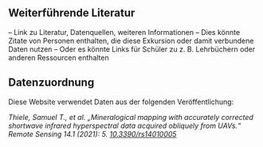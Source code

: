 ## Weiterführende Literatur

– Link zu Literatur, Datenquellen, weiteren Informationen
– Dies könnte Zitate von Personen enthalten, die diese Exkursion oder damit verbundene Daten nutzen
– Oder es könnte Links für Schüler zu z. B. Lehrbüchern oder anderen Ressourcen enthalten

## Datenzuordnung
Diese Website verwendet Daten aus der folgenden Veröffentlichung:

*Thiele, Samuel T., et al. „Mineralogical mapping with accurately corrected shortwave infrared hyperspectral data acquired obliquely from UAVs.“ Remote Sensing 14.1 (2021): 5. [10.3390/rs14010005](https://doi.org/10.3390/rs14010005)*
